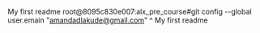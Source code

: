 My first readme
root@8095c830e007:alx_pre_course#git config --global user.emain "amandadlakude@gmail.com"
^
My first readme
